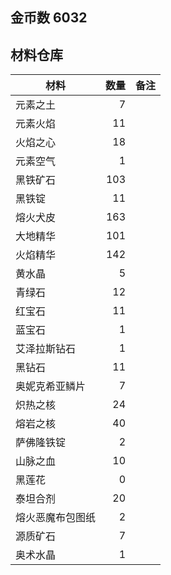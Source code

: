 ## 金币数 6032
## 材料仓库
| 材料        | 数量   |  备注  |
| --------   | -----:  | :----:  |
| 元素之土      | 7   |        |
| 元素火焰      | 11   |        |
| 火焰之心        |   18   |      |
| 元素空气        |    1   |    |
|黑铁矿石|103||
|黑铁锭|11||
|熔火犬皮|163||
|大地精华|101||
|火焰精华|142||
|黄水晶|5||
|青绿石|12||
|红宝石|11||
|蓝宝石|1||
|艾泽拉斯钻石|1||
|黑钻石|11||
|奥妮克希亚鳞片|7||
|炽热之核|24||
|熔岩之核|40||
|萨佛隆铁锭|2||
|山脉之血|10||
|黑莲花|0||
|泰坦合剂|20||
|熔火恶魔布包图纸|2||
|源质矿石|7||
|奥术水晶|1||
